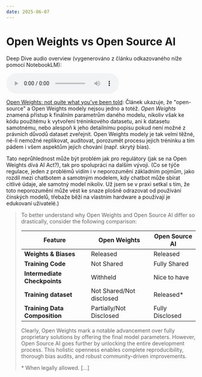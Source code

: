 ```yaml
---
date: 2025-06-07
---
```


# Open Weights vs Open Source AI

Deep Dive audio overview (vygenerováno z článku odkazovaného níže pomocí NotebookLM):

<audio controls>
  <source src="https://peberanek.github.io/assets/audio/deep_dive_open_weights.wav" type="audio/wav">
  Your browser does not support the audio element.
</audio>
<br>

[Open Weights: not quite what you’ve been told](https://opensource.org/ai/open-weights): Článek ukazuje, že "open-source" a Open Weights modely nejsou jedno a totéž. _Open Weights_ znamená přístup k finálním parametrům daného modelu, nikoliv však ke kódu použitému k vytvoření tréninkového datasetu, ani k datasetu samotnému, nebo alespoň k jeho detailnímu popisu pokud není možné z právních důvodů dataset zveřejnit. Open Weights modely je tak velmi těžné, né-li nemožné replikovat, auditovat, porozumět procesu jejich tréninku a tím pádem i všem aspektům jejich chování (např. skrytý bias).

<!-- more -->

Tato neprůhlednost může být problém jak pro regulátory (jak se na Open Weights dívá AI Act?), tak pro spolupráci na dalším vývoji. (Co se týče regulace, jeden z problémů vidím i v neporozumění základním pojmům, jako rozdíl mezi chatbotem a samotným modelem, kdy chatbot může sbírat citlivé údaje, ale samotný model nikoliv. Už jsem se v praxi setkal s tím, že toto neporozumění může vést ke snaze plošně odrazovat od používání čínských modelů, třebaže běží na vlastním hardware a používají je edukovaní uživatelé.)

> To better understand why Open Weights and Open Source AI differ so drastically, consider the following comparison:
>
> | **Feature** | **Open Weights** | **Open Source AI** |
> |-------------|------------------|-------------------|
> | **Weights & Biases** | Released | Released |
> | **Training Code** | Not Shared | Fully Shared |
> | **Intermediate Checkpoints** | Withheld | Nice to have |
> | **Training dataset** | Not Shared/Not disclosed | Released* |
> | **Training Data Composition** | Partially/Not Disclosed | Fully Disclosed |
>
> Clearly, Open Weights mark a notable advancement over fully proprietary solutions by offering the final model parameters. However, Open Source AI goes further by unlocking the entire development process. This holistic openness enables complete reproducibility, thorough bias audits, and robust community-driven improvements.
> 
> \* When legally allowed. [...]
